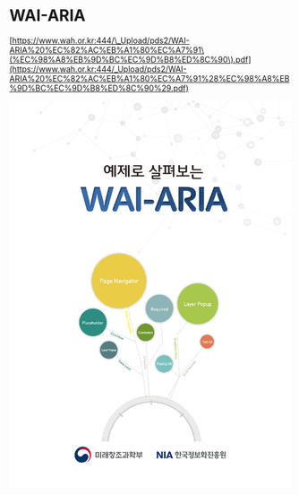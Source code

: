 # WAI-ARIA

[https://www.wah.or.kr:444/\_Upload/pds2/WAI-ARIA%20%EC%82%AC%EB%A1%80%EC%A7%91\(%EC%98%A8%EB%9D%BC%EC%9D%B8%ED%8C%90\).pdf](https://www.wah.or.kr:444/_Upload/pds2/WAI-ARIA%20%EC%82%AC%EB%A1%80%EC%A7%91%28%EC%98%A8%EB%9D%BC%EC%9D%B8%ED%8C%90%29.pdf)

![](.gitbook/assets/image%20%2812%29.png)

